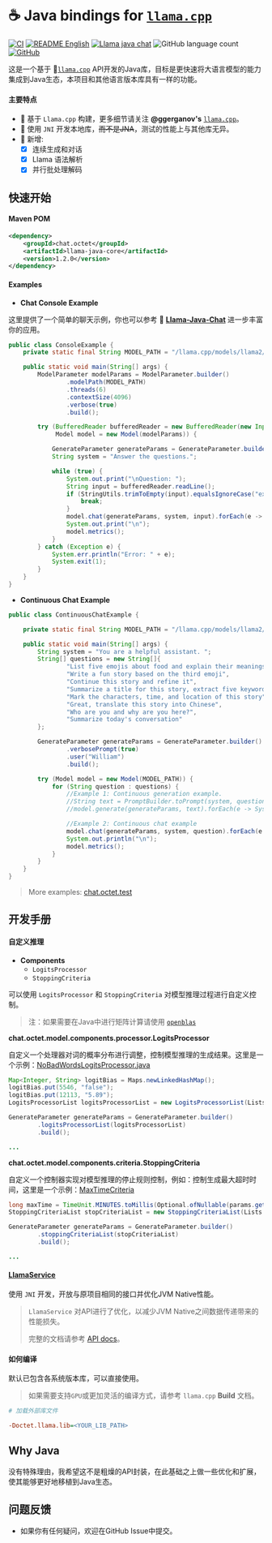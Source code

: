 # ☕️ Java bindings for [`llama.cpp`](https://github.com/ggerganov/llama.cpp)


[![CI](https://github.com/eoctet/llama-java-core/actions/workflows/maven_build_deploy.yml/badge.svg)](https://github.com/eoctet/llama-java-core/actions/workflows/maven_build_deploy.yml)
[![README English](https://img.shields.io/badge/Lang-English-blue)](./README.md)
[![Llama java chat](https://img.shields.io/badge/Github-llama_java_chat-green)](https://github.com/eoctet/llama-java-chat.git)
![GitHub language count](https://img.shields.io/github/languages/count/eoctet/llama-java-core)
[![GitHub](https://img.shields.io/github/license/eoctet/llama-java-core)](https://opensource.org/licenses/MIT)


这是一个基于 🦙[`llama.cpp`](https://github.com/ggerganov/llama.cpp)  API开发的Java库，目标是更快速将大语言模型的能力集成到Java生态，本项目和其他语言版本库具有一样的功能。

#### 主要特点
- 🚀 基于 `Llama.cpp` 构建，更多细节请关注 **@ggerganov's** [`llama.cpp`](https://github.com/ggerganov/llama.cpp)。
- 🚀 使用 `JNI` 开发本地库，~~而不是JNA~~，测试的性能上与其他库无异。
- 🚀 新增:
  - [X] 连续生成和对话
  - [X] Llama 语法解析
  - [X] 并行批处理解码

## 快速开始

#### Maven POM

```xml
<dependency>
    <groupId>chat.octet</groupId>
    <artifactId>llama-java-core</artifactId>
    <version>1.2.0</version>
</dependency>
```

#### Examples

- **Chat Console Example**

这里提供了一个简单的聊天示例，你也可以参考 🤖️ [**Llama-Java-Chat**](https://github.com/eoctet/llama-java-chat.git) 进一步丰富你的应用。

```java
public class ConsoleExample {
    private static final String MODEL_PATH = "/llama.cpp/models/llama2/ggml-model-7b-q6_k.gguf";

    public static void main(String[] args) {
        ModelParameter modelParams = ModelParameter.builder()
                .modelPath(MODEL_PATH)
                .threads(6)
                .contextSize(4096)
                .verbose(true)
                .build();

        try (BufferedReader bufferedReader = new BufferedReader(new InputStreamReader(System.in, StandardCharsets.UTF_8));
             Model model = new Model(modelParams)) {

            GenerateParameter generateParams = GenerateParameter.builder().build();
            String system = "Answer the questions.";

            while (true) {
                System.out.print("\nQuestion: ");
                String input = bufferedReader.readLine();
                if (StringUtils.trimToEmpty(input).equalsIgnoreCase("exit")) {
                    break;
                }
                model.chat(generateParams, system, input).forEach(e -> System.out.print(e.getText()));
                System.out.print("\n");
                model.metrics();
            }
        } catch (Exception e) {
            System.err.println("Error: " + e);
            System.exit(1);
        }
    }
}
```

- **Continuous Chat Example**

```java
public class ContinuousChatExample {

    private static final String MODEL_PATH = "/llama.cpp/models/llama2/ggml-model-7b-q6_k.gguf";

    public static void main(String[] args) {
        String system = "You are a helpful assistant. ";
        String[] questions = new String[]{
                "List five emojis about food and explain their meanings",
                "Write a fun story based on the third emoji",
                "Continue this story and refine it",
                "Summarize a title for this story, extract five keywords, and the keywords should not exceed five words",
                "Mark the characters, time, and location of this story",
                "Great, translate this story into Chinese",
                "Who are you and why are you here?",
                "Summarize today's conversation"
        };

        GenerateParameter generateParams = GenerateParameter.builder()
                .verbosePrompt(true)
                .user("William")
                .build();

        try (Model model = new Model(MODEL_PATH)) {
            for (String question : questions) {
                //Example 1: Continuous generation example.
                //String text = PromptBuilder.toPrompt(system, question);
                //model.generate(generateParams, text).forEach(e -> System.out.print(e.getText()));

                //Example 2: Continuous chat example
                model.chat(generateParams, system, question).forEach(e -> System.out.print(e.getText()));
                System.out.println("\n");
                model.metrics();
            }
        }
    }
}
```

> More examples: [chat.octet.test](src%2Ftest%2Fjava%2Fchat%2Foctet%2Ftest)


## 开发手册

#### 自定义推理

- **Components**
  - `LogitsProcessor`
  - `StoppingCriteria`

可以使用 `LogitsProcessor` 和 `StoppingCriteria` 对模型推理过程进行自定义控制。

> 注：如果需要在Java中进行矩阵计算请使用 [`openblas`](https://github.com/bytedeco/javacpp-presets/tree/master/openblas)

**chat.octet.model.components.processor.LogitsProcessor**

自定义一个处理器对词的概率分布进行调整，控制模型推理的生成结果。这里是一个示例：[NoBadWordsLogitsProcessor.java](src%2Fmain%2Fjava%2Fchat%2Foctet%2Fmodel%2Fcomponents%2Fprocessor%2Fimpl%2FNoBadWordsLogitsProcessor.java)

```java
Map<Integer, String> logitBias = Maps.newLinkedHashMap();
logitBias.put(5546, "false");
logitBias.put(12113, "5.89");
LogitsProcessorList logitsProcessorList = new LogitsProcessorList(Lists.newArrayList(new CustomBiasLogitsProcessor(logitBias, model.getVocabSize())));

GenerateParameter generateParams = GenerateParameter.builder()
        .logitsProcessorList(logitsProcessorList)
        .build();

...

```

**chat.octet.model.components.criteria.StoppingCriteria**

自定义一个控制器实现对模型推理的停止规则控制，例如：控制生成最大超时时间，这里是一个示例：[MaxTimeCriteria](src%2Fmain%2Fjava%2Fchat%2Foctet%2Fmodel%2Fcomponents%2Fcriteria%2Fimpl%2FMaxTimeCriteria.java)

```java
long maxTime = TimeUnit.MINUTES.toMillis(Optional.ofNullable(params.getTimeout()).orElse(10L));
StoppingCriteriaList stopCriteriaList = new StoppingCriteriaList(Lists.newArrayList(new MaxTimeCriteria(maxTime)));

GenerateParameter generateParams = GenerateParameter.builder()
        .stoppingCriteriaList(stopCriteriaList)
        .build();

...

```

#### [LlamaService](src%2Fmain%2Fjava%2Fchat%2Foctet%2Fmodel%2FLlamaService.java)

使用 `JNI` 开发，开放与原项目相同的接口并优化JVM Native性能。

> `LlamaService` 对API进行了优化，以减少JVM Native之间数据传递带来的性能损失。
>
>
> 完整的文档请参考 [API docs](docs%2Fapidocs%2Findex.html)。

#### 如何编译

默认已包含各系统版本库，可以直接使用。

> 如果需要支持`GPU`或更加灵活的编译方式，请参考 `llama.cpp` **Build** 文档。

```ini
# 加载外部库文件

-Doctet.llama.lib=<YOUR_LIB_PATH>
```

## Why Java

没有特殊理由，我希望这不是粗燥的API封装，在此基础之上做一些优化和扩展，使其能够更好地移植到Java生态。


## 问题反馈

- 如果你有任何疑问，欢迎在GitHub Issue中提交。


